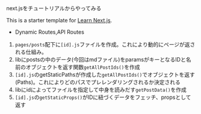 next.jsをチュートリアルからやってみる


This is a starter template for [Learn Next.js](https://nextjs.org/learn).

* Dynamic Routes,API Routes

1. `pages/posts`配下に`[id].js`ファイルを作成。これにより動的にページが返される仕組み。
1. libにpostsの中のデータ(今回はmdファイル)をparamsがキーとなるIDと名前のオブジェクトを返す関数`getAllPostIds()`を作成
1. `[id].js`のgetStaticPathsが作成した`getAllPostIds()`でオブジェクトを返す(Paths)。これによりどのパスでプレレンダリングされるか決定される
1. libにidによってファイルを指定して中身を読みだす`getPostData()`を作成
1. `[id].js`の`getStaticProps()`がIDに紐づくデータをフェッチ、propsとして返す